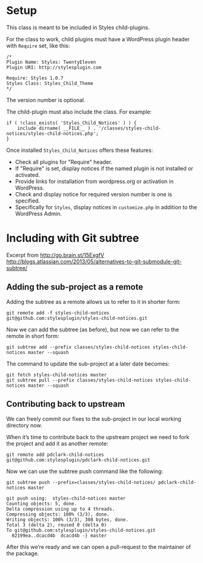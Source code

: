 # Setup

This class is meant to be included in Styles child-plugins.

For the class to work, child plugins must have a WordPress plugin header with `Require` set, like this:

    /*
    Plugin Name: Styles: TwentyEleven
    Plugin URI: http://stylesplugin.com
    
    Require: Styles 1.0.7
    Styles Class: Styles_Child_Theme
    */    

The version number is optional.

The child-plugin must also include the class. For example:

    if ( !class_exists( 'Styles_Child_Notices' ) ) {
    	include dirname( __FILE__ ) . '/classes/styles-child-notices/styles-child-notices.php';
    }

Once installed `Styles_Child_Notices` offers these features:

* Check all plugins for "Require" header.
* If "Require" is set, display notices if the named plugin is not installed or activated.
* Provide links for installation from wordpress.org or activation in WordPress.
* Check and display notice for required version number is one is specified.
* Specifically for `Styles`, display notices in `customize.php` in addition to the WordPress Admin.

# Including with Git subtree

Excerpt from http://go.brain.st/15ExgfV
http://blogs.atlassian.com/2013/05/alternatives-to-git-submodule-git-subtree/

## Adding the sub-project as a remote

Adding the subtree as a remote allows us to refer to it in shorter form:

    git remote add -f styles-child-notices git@github.com:stylesplugin/styles-child-notices.git

Now we can add the subtree (as before), but now we can refer to the remote in short form:

    git subtree add --prefix classes/styles-child-notices styles-child-notices master --squash

The command to update the sub-project at a later date becomes:

    git fetch styles-child-notices master
    git subtree pull --prefix classes/styles-child-notices styles-child-notices master --squash

## Contributing back to upstream

We can freely commit our fixes to the sub-project in our local working directory now.

When it’s time to contribute back to the upstream project we need to fork the project and add it as another remote:

    git remote add pdclark-child-notices git@github.com:stylesplugin/pdclark-child-notices.git

Now we can use the subtree push command like the following:

    git subtree push --prefix=classes/styles-child-notices/ pdclark-child-notices master

    git push using:  styles-child-notices master
    Counting objects: 5, done.
    Delta compression using up to 4 threads.
    Compressing objects: 100% (3/3), done.
    Writing objects: 100% (3/3), 308 bytes, done.
    Total 3 (delta 2), reused 0 (delta 0)
    To git@github.com:stylesplugin/styles-child-notices.git
      02199ea..dcacd4b  dcacd4b -} master

After this we’re ready and we can open a pull-request to the maintainer of the package.